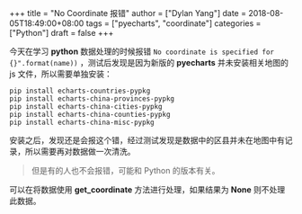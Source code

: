+++
title = "No Coordinate 报错"
author = ["Dylan Yang"]
date = 2018-08-05T18:49:00+08:00
tags = ["pyecharts", "coordinate"]
categories = ["Python"]
draft = false
+++

今天在学习 **python** 数据处理的时候报错 `No coordinate is specified for
{}".format(name))` ，测试后发现是因为新版的 **pyecharts** 并未安装相关地图的 js 文件，所以需要单独安装：

```shell
pip install echarts-countries-pypkg
pip install echarts-china-provinces-pypkg
pip install echarts-china-cities-pypkg
pip install echarts-china-counties-pypkg
pip install echarts-china-misc-pypkg
```

安装之后，发现还是会报这个错，经过测试发现是数据中的区县并未在地图中有记录，所以需要再对数据做一次清洗。

> 但是有的人也不会报错，可能和 Python 的版本有关。

可以在将数据使用 **get\_coordinate** 方法进行处理，如果结果为 **None** 则不处理此数据。
